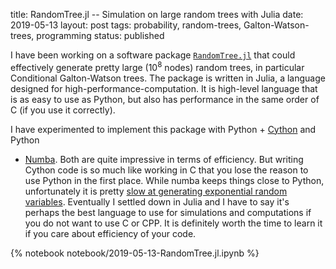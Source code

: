 title: RandomTree.jl -- Simulation on large random trees with Julia
date: 2019-05-13
layout: post
tags:  probability, random-trees, Galton-Watson-trees, programming
status: published

I have been working on a software package
[`RandomTree.jl`](https://github.com/newptcai/RandomTree.jl) that could effectively generate pretty
large ($10^8$ nodes) random trees, in particular Conditional Galton-Watson trees.  The package is
written in Julia, a language designed for high-performance-computation. It is high-level language
that is as easy to use as Python, but also has performance in the same order of C (if you use it
correctly).

I have experimented to implement this package with Python + [Cython](https://cython.org/) and Python
+ [Numba](http://numba.pydata.org/). Both are quite impressive in terms of efficiency. But writing
  Cython code is so much like working in C that you lose the reason to use Python in the first
  place. While numba keeps things close to Python, unfortunately it is pretty [slow at generating
  exponential random variables](https://github.com/numba/numba/issues/4051). Eventually I settled
  down in Julia and I have to say it's perhaps the best language to use for simulations and
  computations if you do not want to use C or CPP. It is definitely worth the time to learn it if
  you care about efficiency of your code.

{% notebook notebook/2019-05-13-RandomTree.jl.ipynb %}
